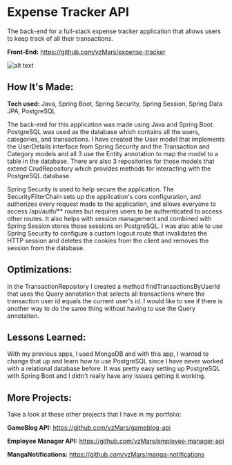# Expense Tracker API

The back-end for a full-stack expense tracker application that allows users to keep track of all their transactions.

**Front-End:** https://github.com/vzMars/expense-tracker

![alt text](https://i.imgur.com/K9NthkR.png)

## How It's Made:

**Tech used:** Java, Spring Boot, Spring Security, Spring Session, Spring Data JPA, PostgreSQL

The back-end for this application was made using Java and Spring Boot. PostgreSQL was used as the database which contains all the users, categories, and transactions. I have created the User model that implements the UserDetails interface from Spring Security and the Transaction and Category models and all 3 use the Entity annotation to map the model to a table in the database. There are also 3 repositories for those models that extend CrudRepository which provides methods for interacting with the PostgreSQL database.

Spring Security is used to help secure the application. The SecurityFilterChain sets up the application's cors configuration, and authorizes every request made to the application, and allows everyone to access /api/auth/** routes but requires users to be authenticated to access other routes. It also helps with session management and combined with Spring Session stores those sessions on PostgreSQL. I was also able to use Spring Security to configure a custom logout route that invalidates the HTTP session and deletes the cookies from the client and removes the session from the database.

## Optimizations:

In the TransactionRepository I created a method findTransactionsByUserId that uses the Query annotation that selects all transactions where the transaction user id equals the current user's id. I would like to see if there is another way to do the same thing without having to use the Query annotation.

## Lessons Learned:

With my previous apps, I used MongoDB and with this app, I wanted to change that up and learn how to use PostgreSQL since I have never worked with a relational database before. It was pretty easy setting up PostgreSQL with Spring Boot and I didn't really have any issues getting it working.

## More Projects:

Take a look at these other projects that I have in my portfolio:

**GameBlog API:** https://github.com/vzMars/gameblog-api

**Employee Manager API:** https://github.com/vzMars/employee-manager-api

**MangaNotifications:** https://github.com/vzMars/manga-notifications
